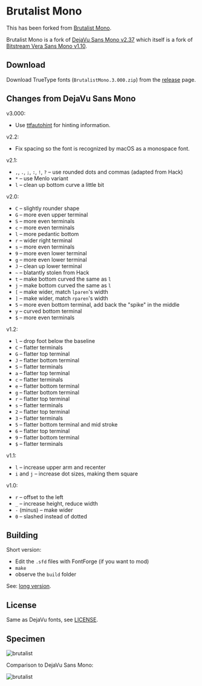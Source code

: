 # Brutalist Mono

This has been forked from [Brutalist Mono](https://github.com/BRUTALISM/Brutalist).

Brutalist Mono is a fork of [DejaVu Sans Mono v2.37](https://github.com/dejavu-fonts/dejavu-fonts) which itself is a fork of [Bitstream Vera Sans Mono v1.10](https://web.archive.org/web/20210314185159/https://www.gnome.org/fonts/).

## Download

Download TrueType fonts (`BrutalistMono.3.000.zip`) from the [release](https://github.com/stlee42/BrutalistMono/releases) page.

## Changes from DejaVu Sans Mono

v3.000:

* Use [ttfautohint](https://freetype.org/ttfautohint/) for hinting information.

v2.2:

* Fix spacing so the font is recognized by macOS as a monospace font.

v2.1:

* `,`, `.`, `;`, `:`, `!`, `?` – use rounded dots and commas (adapted from Hack)
* `*` – use Menlo variant
* `l` – clean up bottom curve a little bit

v2.0:

* `C` – slightly rounder shape
* `G` – more even upper terminal
* `S` – more even terminals
* `c` – more even terminals
* `l` – more pedantic bottom
* `r` – wider right terminal
* `s` – more even terminals
* `9` – more even lower terminal
* `g` – more even lower terminal
* `J` – clean up lower terminal
* `~` – blatantly stolen from Hack
* `t` – make bottom curved the same as `l`
* `j` – make bottom curved the same as `l`
* `[` – make wider, match `lparen`'s width
* `]` – make wider, match `rparen`'s width
* `5` – more even bottom terminal, add back the "spike" in the middle
* `y` – curved bottom terminal
* `$` – more even terminals

v1.2:

* `l` – drop foot below the baseline
* `C` – flatter terminals
* `G` – flatter top terminal
* `J` – flatter bottom terminal
* `S` – flatter terminals
* `a` – flatter top terminal
* `c` – flatter terminals
* `e` – flatter bottom terminal
* `g` – flatter bottom terminal
* `r` – flatter top terminal
* `s` – flatter terminals
* `2` – flatter top terminal
* `3` – flatter terminals
* `5` – flatter bottom terminal and mid stroke
* `6` – flatter top terminal
* `9` – flatter bottom terminal
* `$` – flatter terminals

v1.1:

* `l` – increase upper arm and recenter
* `i` and `j` – increase dot sizes, making them square

v1.0:

* `r` – offset to the left
* `_` – increase height, reduce width
* `-` (minus) – make wider
* `0` – slashed instead of dotted

## Building

Short version:

* Edit the `.sfd` files with FontForge (if you want to mod)
* `make`
* observe the `build` folder

See: [long version](BUILDING.md).

## License

Same as DejaVu fonts, see [LICENSE](LICENSE).

## Specimen

![brutalist](images/brutalist.jpg)

Comparison to DejaVu Sans Mono:

![brutalist](images/brutalist_vs_dejavu.gif)
